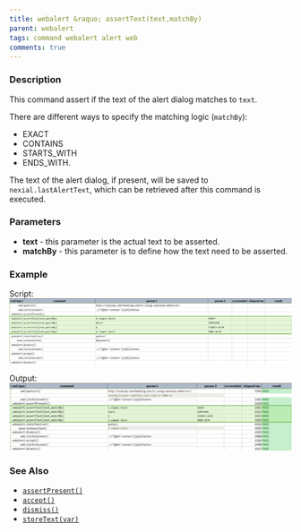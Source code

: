 ```yaml
---
title: webalert &raquo; assertText(text,matchBy)
parent: webalert
tags: command webalert alert web
comments: true
---
```



### Description
This command assert if the text of the alert dialog matches to `text`.

There are different ways to specify the matching logic (`matchBy`):
- EXACT
- CONTAINS
- STARTS_WITH
- ENDS_WITH.

The text of the alert dialog, if present, will be saved to `nexial.lastAlertText`, which can be retrieved after this
command is executed.


### Parameters
- **text** \- this parameter is the actual text to be asserted.
- **matchBy** \- this parameter is to define how the text need to be asserted.


### Example
Script:<br/>
![](image/assertText_01.png)

Output:<br/>
![](image/assertText_02.png)


### See Also
- [`assertPresent()`](assertPresent())
- [`accept()`](accept())
- [`dismiss()`](dismiss())
- [`storeText(var)`](storeText(var))
